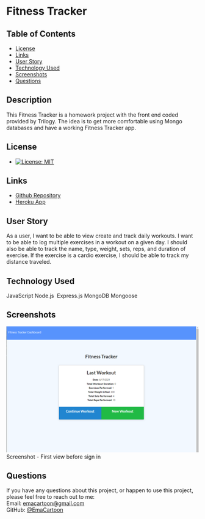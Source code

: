 # Fitness Tracker

## Table of Contents

* [License](#license)
* [Links](#links)
* [User Story](#user-story)
* [Technology Used](#technology-used)
* [Screenshots](#screenshots)
* [Questions](#questions)

## Description
 
This Fitness Tracker is a homework project with the front end coded provided by Trilogy. The idea is to get more comfortable using Mongo databases and have a working Fitness Tracker app.
  
## License
 
* [![License: MIT](https://img.shields.io/badge/License-MIT-yellow.svg)](https://opensource.org/licenses/MIT)
  
## Links
 
* [Github Repository](https://github.com/emacartoon/Fitness-Tracker) 
* [Heroku App](https://wiggle-workout-tracker.herokuapp.com/)
 
## User Story

As a user, I want to be able to view create and track daily workouts. I want to be able to log multiple exercises in a workout on a given day. I should also be able to track the name, type, weight, sets, reps, and duration of exercise. If the exercise is a cardio exercise, I should be able to track my distance traveled.
 
  
## Technology Used
 
JavaScript
Node.js 
Express.js
MongoDB
Mongoose

  
## Screenshots
![Screenshot](./sshot/Screenshot.png)
Screenshot - First view before sign in


  
## Questions
 
If you have any questions about this project, or happen to use this project, please feel free to reach out to me:
<br>
Email: emacartoon@gmail.com
<br>
GitHub: [@EmaCartoon](https://github.com/EmaCartoon)